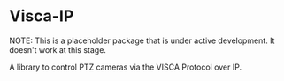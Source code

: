 # Visca-IP

NOTE: This is a placeholder package that is under active development. It doesn't work at this stage.

A library to control PTZ cameras via the VISCA Protocol over IP.